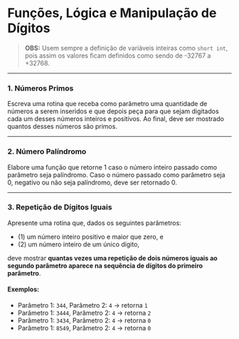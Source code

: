 # Funções, Lógica e Manipulação de Dígitos

> **OBS:** Usem sempre a definição de variáveis inteiras como `short int`, pois assim os valores ficam definidos como sendo de -32767 a +32768.

---

### 1. Números Primos

Escreva uma rotina que receba como parâmetro uma quantidade de números a serem inseridos e que depois peça para que sejam digitados cada um desses números inteiros e positivos. Ao final, deve ser mostrado quantos desses números são primos.

---

### 2. Número Palíndromo

Elabore uma função que retorne 1 caso o número inteiro passado como parâmetro seja palíndromo. Caso o número passado como parâmetro seja 0, negativo ou não seja palíndromo, deve ser retornado 0.

---

### 3. Repetição de Dígitos Iguais

Apresente uma rotina que, dados os seguintes parâmetros:
- (1) um número inteiro positivo e maior que zero, e  
- (2) um número inteiro de um único dígito,  

deve mostrar **quantas vezes uma repetição de dois números iguais ao segundo parâmetro aparece na sequência de dígitos do primeiro parâmetro**.

#### Exemplos:
- Parâmetro 1: `344`, Parâmetro 2: `4` → retorna `1`
- Parâmetro 1: `3444`, Parâmetro 2: `4` → retorna `2`
- Parâmetro 1: `3434`, Parâmetro 2: `4` → retorna `0`
- Parâmetro 1: `8549`, Parâmetro 2: `4` → retorna `0`


